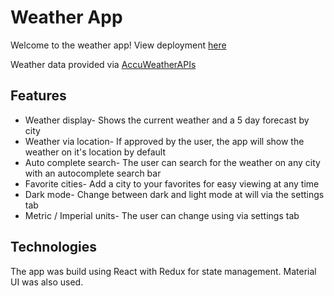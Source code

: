 # Weather App

Welcome to the weather app! View deployment [here](https://yoav-ro.github.io/weather-app/build/index.html)

Weather data provided via [AccuWeatherAPIs](https://developer.accuweather.com/)

## Features

* Weather display- Shows the current weather and a 5 day forecast by city
* Weather via location- If approved by the user, the app will show the weather on it's location by default
* Auto complete search- The user can search for the weather on any city with an autocomplete search bar
* Favorite cities- Add a city to your favorites for easy viewing at any time
* Dark mode- Change between dark and light mode at will via the settings tab 
* Metric / Imperial units- The user can change using via settings tab

## Technologies

The app was build using React with Redux for state management. Material UI was also used.
